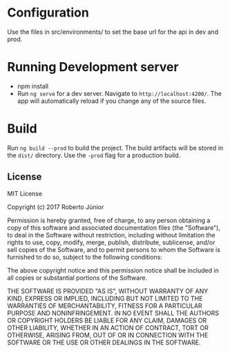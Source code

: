 # Configuration
Use the files in src/environments/ to set the base url for the api in dev and prod.

# Running Development server
- npm install
- Run `ng serve` for a dev server. Navigate to `http://localhost:4200/`. The app will automatically reload if you change any of the source files.

# Build

Run `ng build --prod` to build the project. The build artifacts will be stored in the `dist/` directory. Use the `-prod` flag for a production build.

## License

MIT License

Copyright (c) 2017 Roberto Júnior

Permission is hereby granted, free of charge, to any person obtaining a copy
of this software and associated documentation files (the "Software"), to deal
in the Software without restriction, including without limitation the rights
to use, copy, modify, merge, publish, distribute, sublicense, and/or sell
copies of the Software, and to permit persons to whom the Software is
furnished to do so, subject to the following conditions:

The above copyright notice and this permission notice shall be included in all
copies or substantial portions of the Software.

THE SOFTWARE IS PROVIDED "AS IS", WITHOUT WARRANTY OF ANY KIND, EXPRESS OR
IMPLIED, INCLUDING BUT NOT LIMITED TO THE WARRANTIES OF MERCHANTABILITY,
FITNESS FOR A PARTICULAR PURPOSE AND NONINFRINGEMENT. IN NO EVENT SHALL THE
AUTHORS OR COPYRIGHT HOLDERS BE LIABLE FOR ANY CLAIM, DAMAGES OR OTHER
LIABILITY, WHETHER IN AN ACTION OF CONTRACT, TORT OR OTHERWISE, ARISING FROM,
OUT OF OR IN CONNECTION WITH THE SOFTWARE OR THE USE OR OTHER DEALINGS IN THE
SOFTWARE.